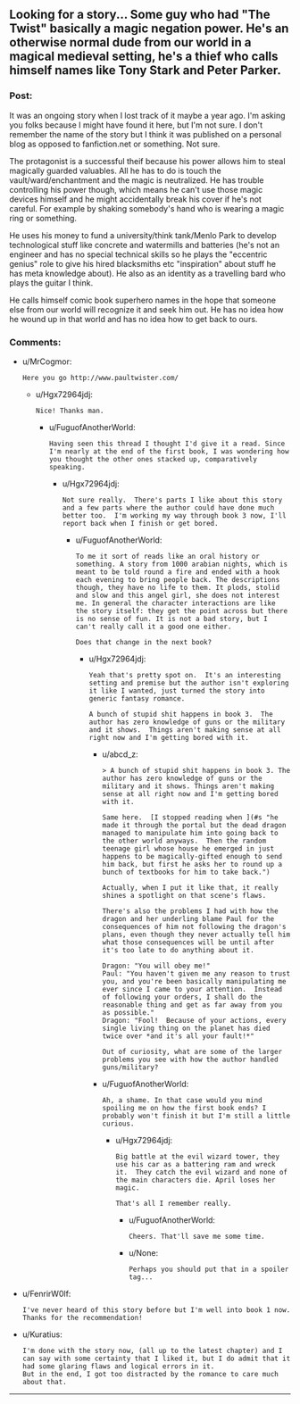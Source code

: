 ## Looking for a story... Some guy who had "The Twist" basically a magic negation power. He's an otherwise normal dude from our world in a magical medieval setting, he's a thief who calls himself names like Tony Stark and Peter Parker.

### Post:

It was an ongoing story when I lost track of it maybe a year ago.  I'm asking you folks because I might have found it here, but I'm not sure.  I don't remember the name of the story but I think it was published on a personal blog as opposed to fanfiction.net or something.   Not sure.  

The protagonist is a successful theif because his power allows him to steal magically guarded valuables.  All he has to do is touch the vault/ward/enchantment and the magic is neutralized.  He has trouble controlling his power though, which means he can't use those magic devices himself and he might accidentally break his cover if he's not careful.  For example by shaking somebody's hand who is wearing a magic ring or something.  

He uses his money to fund a university/think tank/Menlo Park to develop technological stuff like concrete and watermills and batteries (he's not an engineer and has no special technical skills so he plays the "eccentric genius" role to give his hired blacksmiths etc "inspiration" about stuff he has meta knowledge about).  He also as an identity as a travelling bard who plays the guitar I think. 

He calls himself comic book superhero names in the hope that someone else from our world will recognize it and seek him out.  He has no idea how he wound up in that world and has no idea how to get back to ours.

### Comments:

- u/MrCogmor:
  ```
  Here you go http://www.paultwister.com/
  ```

  - u/Hgx72964jdj:
    ```
    Nice! Thanks man.
    ```

    - u/FuguofAnotherWorld:
      ```
      Having seen this thread I thought I'd give it a read. Since I'm nearly at the end of the first book, I was wondering how you thought the other ones stacked up, comparatively speaking.
      ```

      - u/Hgx72964jdj:
        ```
        Not sure really.  There's parts I like about this story and a few parts where the author could have done much better too.  I'm working my way through book 3 now, I'll report back when I finish or get bored.
        ```

        - u/FuguofAnotherWorld:
          ```
          To me it sort of reads like an oral history or something. A story from 1000 arabian nights, which is meant to be told round a fire and ended with a hook each evening to bring people back. The descriptions though, they have no life to them. It plods, stolid and slow and this angel girl, she does not interest me. In general the character interactions are like the story itself: they get the point across but there is no sense of fun. It is not a bad story, but I can't really call it a good one either.

          Does that change in the next book?
          ```

          - u/Hgx72964jdj:
            ```
            Yeah that's pretty spot on.  It's an interesting setting and premise but the author isn't exploring it like I wanted, just turned the story into generic fantasy romance.  

            A bunch of stupid shit happens in book 3.  The author has zero knowledge of guns or the military and it shows.  Things aren't making sense at all right now and I'm getting bored with it.
            ```

            - u/abcd_z:
              ```
              > A bunch of stupid shit happens in book 3. The author has zero knowledge of guns or the military and it shows. Things aren't making sense at all right now and I'm getting bored with it.

              Same here.  [I stopped reading when ](#s "he made it through the portal but the dead dragon managed to manipulate him into going back to the other world anyways.  Then the random teenage girl whose house he emerged in just happens to be magically-gifted enough to send him back, but first he asks her to round up a bunch of textbooks for him to take back.")

              Actually, when I put it like that, it really shines a spotlight on that scene's flaws.  

              There's also the problems I had with how the dragon and her underling blame Paul for the consequences of him not following the dragon's plans, even though they never actually tell him what those consequences will be until after it's too late to do anything about it.

              Dragon: "You will obey me!"  
              Paul: "You haven't given me any reason to trust you, and you're been basically manipulating me ever since I came to your attention.  Instead of following your orders, I shall do the reasonable thing and get as far away from you as possible."  
              Dragon: "Fool!  Because of your actions, every single living thing on the planet has died twice over *and it's all your fault!*"

              Out of curiosity, what are some of the larger problems you see with how the author handled guns/military?
              ```

            - u/FuguofAnotherWorld:
              ```
              Ah, a shame. In that case would you mind spoiling me on how the first book ends? I probably won't finish it but I'm still a little curious.
              ```

              - u/Hgx72964jdj:
                ```
                Big battle at the evil wizard tower, they use his car as a battering ram and wreck it.  They catch the evil wizard and none of the main characters die. April loses her magic.    

                That's all I remember really.
                ```

                - u/FuguofAnotherWorld:
                  ```
                  Cheers. That'll save me some time.
                  ```

                - u/None:
                  ```
                  Perhaps you should put that in a spoiler tag...
                  ```

- u/FenrirW0lf:
  ```
  I've never heard of this story before but I'm well into book 1 now. Thanks for the recommendation!
  ```

- u/Kuratius:
  ```
  I'm done with the story now, (all up to the latest chapter) and I can say with some certainty that I liked it, but I do admit that it had some glaring flaws and logical errors in it.
  But in the end, I got too distracted by the romance to care much about that.
  ```

---

